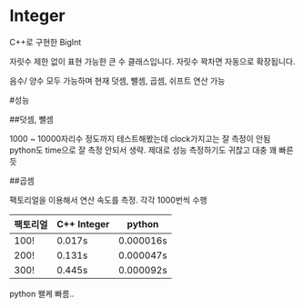 ﻿# Integer

C++로 구현한 BigInt

자릿수 제한 없이 표현 가능한 큰 수 클래스입니다. 자릿수 꽉차면 자동으로 확장됩니다.

음수/ 양수 모두 가능하며 현재 덧셈, 뺄셈, 곱셈, 쉬프트 연산 가능

#성능

##덧셈, 뺄셈

1000 ~ 10000자리수 정도까지 테스트해봤는데 clock가지고는 잘 측정이 안됨 python도 time으로 잘 측정 안되서 생략. 제대로 성능 측정하기도 귀찮고 대충 꽤 빠른 듯

##곱셈

팩토리얼을 이용해서 연산 속도를 측정. 각각 1000번씩 수행

| 팩토리얼 | C++ Integer |   python  |
| -------- | ----------- | --------- |
|   100!   |    0.017s   | 0.000016s |
|   200!   |    0.131s   | 0.000047s |
|   300!   |    0.445s   | 0.000092s |

python 왤케 빠름..
